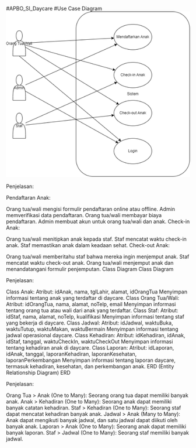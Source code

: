 #APBO_SI_Daycare
#Use Case Diagram
![USE CASE](usecase.png)

Penjelasan:

Pendaftaran Anak:

Orang tua/wali mengisi formulir pendaftaran online atau offline.
Admin memverifikasi data pendaftaran.
Orang tua/wali membayar biaya pendaftaran.
Admin membuat akun untuk orang tua/wali dan anak.
Check-in Anak:

Orang tua/wali menitipkan anak kepada staf.
Staf mencatat waktu check-in anak.
Staf memastikan anak dalam keadaan sehat.
Check-out Anak:

Orang tua/wali memberitahu staf bahwa mereka ingin menjemput anak.
Staf mencatat waktu check-out anak.
Orang tua/wali menjemput anak dan menandatangani formulir penjemputan.
Class Diagram
Class Diagram

Penjelasan:

Class Anak:
Atribut: idAnak, nama, tglLahir, alamat, idOrangTua
Menyimpan informasi tentang anak yang terdaftar di daycare.
Class Orang Tua/Wali:
Atribut: idOrangTua, nama, alamat, noTelp, email
Menyimpan informasi tentang orang tua atau wali dari anak yang terdaftar.
Class Staf:
Atribut: idStaf, nama, alamat, noTelp, kualifikasi
Menyimpan informasi tentang staf yang bekerja di daycare.
Class Jadwal:
Atribut: idJadwal, waktuBuka, waktuTutup, waktuMakan, waktuBermain
Menyimpan informasi tentang jadwal operasional daycare.
Class Kehadiran:
Atribut: idKehadiran, idAnak, idStaf, tanggal, waktuCheckIn, waktuCheckOut
Menyimpan informasi tentang kehadiran anak di daycare.
Class Laporan:
Atribut: idLaporan, idAnak, tanggal, laporanKehadiran, laporanKesehatan, laporanPerkembangan
Menyimpan informasi tentang laporan daycare, termasuk kehadiran, kesehatan, dan perkembangan anak.
ERD (Entity Relationship Diagram)
ERD

Penjelasan:

Orang Tua > Anak (One to Many): Seorang orang tua dapat memiliki banyak anak.
Anak > Kehadiran (One to Many): Seorang anak dapat memiliki banyak catatan kehadiran.
Staf > Kehadiran (One to Many): Seorang staf dapat mencatat kehadiran banyak anak.
Jadwal > Anak (Many to Many): Anak dapat mengikuti banyak jadwal, dan satu jadwal dapat diikuti oleh banyak anak.
Laporan > Anak (One to Many): Seorang anak dapat memiliki banyak laporan.
Staf > Jadwal (One to Many): Seorang staf memiliki banyak jadwal.
